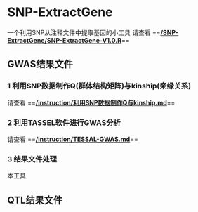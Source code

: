# SNP-ExtractGene
一个利用SNP从注释文件中提取基因的小工具
请查看 ==<u>**/SNP-ExtractGene/SNP-ExtractGene-V1.0.R**</u>==

## GWAS结果文件

### 1 利用SNP数据制作Q(群体结构矩阵)与kinship(亲缘关系)

请查看 ==<u>**/instruction/利用SNP数据制作Q与kinship.md**</u>==

### 2 利用TASSEL软件进行GWAS分析

请查看 ==<u>**/instruction/TESSAL-GWAS.md**</u>==

### 3 结果文件处理

本工具

## QTL结果文件





